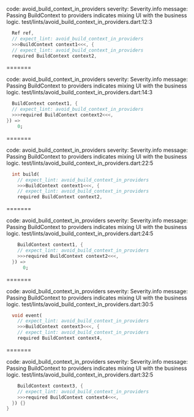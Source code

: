 code: avoid_build_context_in_providers
severity: Severity.info
message: Passing BuildContext to providers indicates mixing UI with the business logic.
test/lints/avoid_build_context_in_providers.dart:12:3

```dart
  Ref ref,
  // expect_lint: avoid_build_context_in_providers
  >>>BuildContext context1<<<, {
  // expect_lint: avoid_build_context_in_providers
  required BuildContext context2,
```

=======

code: avoid_build_context_in_providers
severity: Severity.info
message: Passing BuildContext to providers indicates mixing UI with the business logic.
test/lints/avoid_build_context_in_providers.dart:14:3

```dart
  BuildContext context1, {
  // expect_lint: avoid_build_context_in_providers
  >>>required BuildContext context2<<<,
}) =>
    0;
```

=======

code: avoid_build_context_in_providers
severity: Severity.info
message: Passing BuildContext to providers indicates mixing UI with the business logic.
test/lints/avoid_build_context_in_providers.dart:22:5

```dart
  int build(
    // expect_lint: avoid_build_context_in_providers
    >>>BuildContext context1<<<, {
    // expect_lint: avoid_build_context_in_providers
    required BuildContext context2,
```

=======

code: avoid_build_context_in_providers
severity: Severity.info
message: Passing BuildContext to providers indicates mixing UI with the business logic.
test/lints/avoid_build_context_in_providers.dart:24:5

```dart
    BuildContext context1, {
    // expect_lint: avoid_build_context_in_providers
    >>>required BuildContext context2<<<,
  }) =>
      0;
```

=======

code: avoid_build_context_in_providers
severity: Severity.info
message: Passing BuildContext to providers indicates mixing UI with the business logic.
test/lints/avoid_build_context_in_providers.dart:30:5

```dart
  void event(
    // expect_lint: avoid_build_context_in_providers
    >>>BuildContext context3<<<, {
    // expect_lint: avoid_build_context_in_providers
    required BuildContext context4,
```

=======

code: avoid_build_context_in_providers
severity: Severity.info
message: Passing BuildContext to providers indicates mixing UI with the business logic.
test/lints/avoid_build_context_in_providers.dart:32:5

```dart
    BuildContext context3, {
    // expect_lint: avoid_build_context_in_providers
    >>>required BuildContext context4<<<,
  }) {}
}
```

